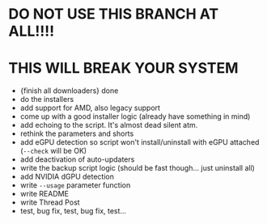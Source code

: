 # DO NOT USE THIS BRANCH AT ALL!!!!
# THIS **WILL BREAK YOUR SYSTEM**

- {finish all downloaders} done
- do the installers
- add support for AMD, also legacy support
- come up with a good installer logic (already have something in mind)
- add echoing to the script. It's almost dead silent atm.
- rethink the parameters and shorts
- add eGPU detection so script won't install/uninstall with eGPU attached (`--check` will be OK)
- add deactivation of auto-updaters
- write the backup script logic (should be fast though... just uninstall all)
- add NVIDIA dGPU detection
- write `--usage` parameter function
- write README
- write Thread Post
- test, bug fix, test, bug fix, test…
